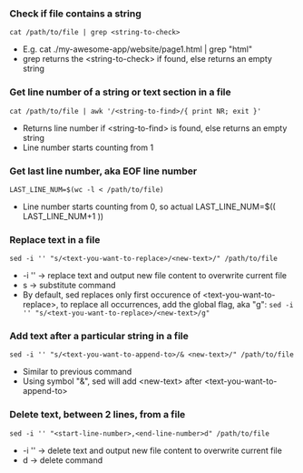 ### Check if file contains a string
`cat /path/to/file | grep <string-to-check>`
+ E.g. cat ./my-awesome-app/website/page1.html | grep "html"
+ grep returns the \<string-to-check\> if found, else returns an empty string

### Get line number of a string or text section in a file
`cat /path/to/file | awk '/<string-to-find>/{ print NR; exit }'`
+ Returns line number if \<string-to-find\> is found, else returns an empty string
+ Line number starts counting from 1

### Get last line number, aka EOF line number
`LAST_LINE_NUM=$(wc -l < /path/to/file)`
+ Line number starts counting from 0, so actual LAST_LINE_NUM=$(( LAST_LINE_NUM+1 ))

### Replace text in a file
`sed -i '' "s/<text-you-want-to-replace>/<new-text>/" /path/to/file`
+ -i '' -> replace text and output new file content to overwrite current file
+ s -> substitute command
+ By default, sed replaces only first occurence of \<text-you-want-to-replace\>, to replace all occurrences, add the global flag, aka "g": `sed -i '' "s/<text-you-want-to-replace>/<new-text>/g"`

### Add text after a particular string in a file
`sed -i '' "s/<text-you-want-to-append-to>/& <new-text>/" /path/to/file`
+ Similar to previous command
+ Using symbol "&", sed will add \<new-text\> after \<text-you-want-to-append-to\>

### Delete text, between 2 lines, from a file
`sed -i '' "<start-line-number>,<end-line-number>d" /path/to/file`
+ -i '' -> delete text and output new file content to overwrite current file
+ d -> delete command

